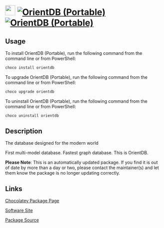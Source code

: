 ﻿# <img src="https://cdn.jsdelivr.net/gh/mkevenaar/chocolatey-packages@fddc0be7a9965af753ab1b6b79b5ec2be460e51b/icons/orientdb.svg" width="32" height="32"/> [![OrientDB (Portable)](https://img.shields.io/chocolatey/v/orientdb.svg?label=OrientDB+(Portable))](https://chocolatey.org/packages/orientdb) [![OrientDB (Portable)](https://img.shields.io/chocolatey/dt/orientdb.svg)](https://chocolatey.org/packages/orientdb)

## Usage
To install OrientDB (Portable), run the following command from the command line or from PowerShell:
```powershell
choco install orientdb
```

To upgrade OrientDB (Portable), run the following command from the command line or from PowerShell:
```powershell
choco upgrade orientdb
```

To uninstall OrientDB (Portable), run the following command from the command line or from PowerShell:
```powershell
choco uninstall orientdb
```

## Description
The database designed for the modern world

First multi-model database. Fastest graph database. This is OrientDB.

**Please Note**: This is an automatically updated package. If you find it is
out of date by more than a day or two, please contact the maintainer(s) and
let them know the package is no longer updating correctly.


## Links
[Chocolatey Package Page](https://chocolatey.org/packages/orientdb)

[Software Site](https://orientdb.org)

[Package Source](https://github.com/mkevenaar/chocolatey-packages/tree/master/automatic/orientdb)

